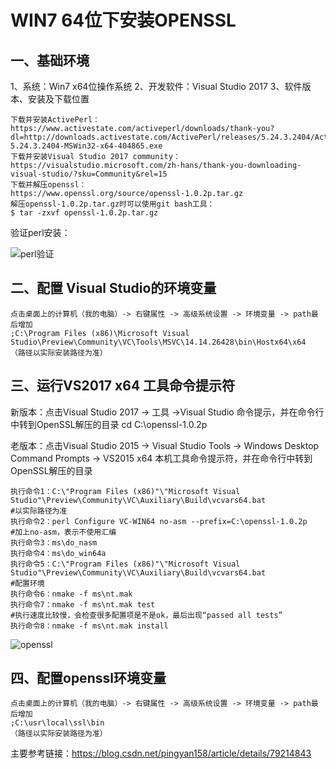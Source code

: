 # WIN7 64位下安装OPENSSL

## 一、基础环境

1、系统：Win7 x64位操作系统
2、开发软件：Visual Studio 2017
3、软件版本、安装及下载位置

```
下载并安装ActivePerl：
https://www.activestate.com/activeperl/downloads/thank-you?dl=http://downloads.activestate.com/ActivePerl/releases/5.24.3.2404/ActivePerl-5.24.3.2404-MSWin32-x64-404865.exe
下载并安装Visual Studio 2017 community：
https://visualstudio.microsoft.com/zh-hans/thank-you-downloading-visual-studio/?sku=Community&rel=15
下载并解压openssl：
https://www.openssl.org/source/openssl-1.0.2p.tar.gz
解压openssl-1.0.2p.tar.gz时可以使用git bash工具：
$ tar -zxvf openssl-1.0.2p.tar.gz
```

验证perl安装：

 ![perl验证](E:\个人文件\openssl\perl验证.png)

## 二、配置 Visual Studio的环境变量

```
点击桌面上的计算机（我的电脑）-> 右键属性 -> 高级系统设置 -> 环境变量 -> path最后增加
;C:\Program Files (x86)\Microsoft Visual Studio\Preview\Community\VC\Tools\MSVC\14.14.26428\bin\Hostx64\x64
（路径以实际安装路径为准）
```

## 三、运行VS2017 x64 工具命令提示符

新版本：点击Visual Studio 2017 -> 工具 ->Visual Studio 命令提示，并在命令行中转到OpenSSL解压的目录 cd C:\openssl-1.0.2p

老版本：点击Visual Studio 2015 -> Visual Studio Tools -> Windows Desktop Command Prompts -> VS2015 x64 本机工具命令提示符，并在命令行中转到OpenSSL解压的目录

```
执行命令1：C:\"Program Files (x86)"\"Microsoft Visual Studio"\Preview\Community\VC\Auxiliary\Build\vcvars64.bat
#以实际路径为准
执行命令2：perl Configure VC-WIN64 no-asm --prefix=C:\openssl-1.0.2p
#加上no-asm，表示不使用汇编
执行命令3：ms\do_nasm
执行命令4：ms\do_win64a
执行命令5：C:\"Program Files (x86)"\"Microsoft Visual Studio"\Preview\Community\VC\Auxiliary\Build\vcvars64.bat
#配置环境
执行命令6：nmake -f ms\nt.mak
执行命令7：nmake -f ms\nt.mak test
#执行速度比较慢，会检查很多配置项是不是ok，最后出现“passed all tests”
执行命令8：nmake -f ms\nt.mak install

```

 ![openssl](E:\个人文件\openssl\openssl.png)

## 四、配置openssl环境变量

```
点击桌面上的计算机（我的电脑）-> 右键属性 -> 高级系统设置 -> 环境变量 -> path最后增加
;C:\usr\local\ssl\bin
（路径以实际安装路径为准）
```



主要参考链接：https://blog.csdn.net/pingyan158/article/details/79214843

